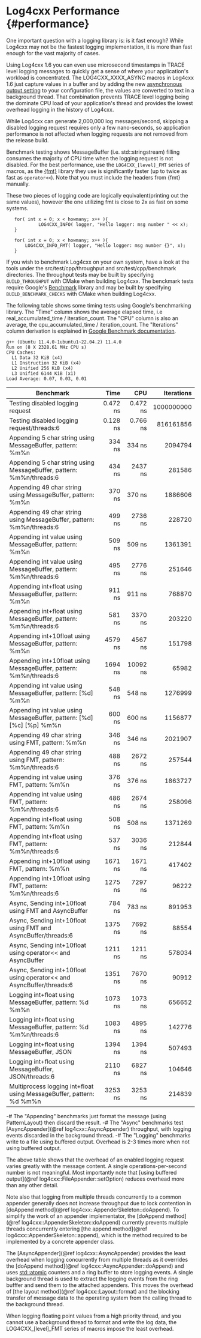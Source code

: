 Log4cxx Performance {#performance}
===
<!--
 Note: License header cannot be first, as doxygen does not generate
 cleanly if it before the '==='
-->
<!--
 Licensed to the Apache Software Foundation (ASF) under one or more
 contributor license agreements.  See the NOTICE file distributed with
 this work for additional information regarding copyright ownership.
 The ASF licenses this file to You under the Apache License, Version 2.0
 (the "License"); you may not use this file except in compliance with
 the License.  You may obtain a copy of the License at

	http://www.apache.org/licenses/LICENSE-2.0

 Unless required by applicable law or agreed to in writing, software
 distributed under the License is distributed on an "AS IS" BASIS,
 WITHOUT WARRANTIES OR CONDITIONS OF ANY KIND, either express or implied.
 See the License for the specific language governing permissions and
 limitations under the License.
-->

One important question with a logging library is: is it fast enough?
While Log4cxx may not be the fastest logging implementation, it is more than fast
enough for the vast majority of cases.

Using Log4cxx 1.6 you can even use microsecond timestamps
in TRACE level logging messages to quickly get a sense of
where your application's workload is concentrated.
The LOG4CXX_XXXX_ASYNC macros in Log4cxx 1.6
just capture values in a buffer
and by adding the new [asynchronous output setting] to your configuration file,
the values are converted to text in a background thread.
That combination prevents TRACE level logging being the dominate CPU load
of your application's thread and
provides the lowest overhead logging in the history of Log4cxx.

While Log4cxx can generate 2,000,000 log messages/second,
skipping a disabled logging request requires only a few nano-seconds,
so application performance is not affected when
logging requests are not removed from the release build.

Benchmark testing shows MessageBuffer (i.e. std::stringstream) filling
consumes the majority of CPU time when the logging request is not disabled.
For the best performance, use the `LOG4CXX_[level]_FMT` series of macros,
as the [{fmt}](https://fmt.dev/latest/index.html) library
they use is significantly faster
(up to twice as fast as `operator<<`).
Note that you must include the headers from {fmt} manually.

These two pieces of logging code are logically equivalent(printing out the same
values), however the one utilizing fmt is close to 2x as fast on some systems.

```{.cpp}
   for( int x = 0; x < howmany; x++ ){
            LOG4CXX_INFO( logger, "Hello logger: msg number " << x);
   }
```

```{.cpp}
   for( int x = 0; x < howmany; x++ ){
       LOG4CXX_INFO_FMT( logger, "Hello logger: msg number {}", x);
   }
```

If you wish to benchmark Log4cxx on your own system, have a look at the tools
under the src/test/cpp/throughput and src/test/cpp/benchmark directories.
The throughput tests may be built by
specifying `BUILD_THROUGHPUT` with CMake when building Log4cxx.
The benckmark tests require Google's [Benchmark](https://github.com/google/benchmark) library
and may be built by specifying `BUILD_BENCHMARK_CHECKS` with CMake when building Log4cxx.

The following table shows some timing tests using Google's benchmarking library.
The "Time" column shows the average elapsed time, i.e real_accumulated_time / iteration_count.
The "CPU" column is also an average, the cpu_accumulated_time / iteration_count.
The "Iterations" column derivation is explained in [Google Benchmark documentation](https://google.github.io/benchmark/user_guide.html#runtime-and-reporting-considerations).

	g++ (Ubuntu 11.4.0-1ubuntu1~22.04.2) 11.4.0
	Run on (8 X 2328.61 MHz CPU s)
	CPU Caches:
	  L1 Data 32 KiB (x4)
	  L1 Instruction 32 KiB (x4)
	  L2 Unified 256 KiB (x4)
	  L3 Unified 6144 KiB (x1)
	Load Average: 0.07, 0.03, 0.01

| Benchmark |     Time | CPU | Iterations |
| --------- | -------: | --: | ---------: |
| Testing disabled logging request | 0.472 ns | 0.472 ns | 1000000000 |
| Testing disabled logging request/threads:6 | 0.128 ns | 0.766 ns | 816161856 |
| Appending 5 char string using MessageBuffer, pattern: \%m\%n | 334 ns | 334 ns | 2094794 |
| Appending 5 char string using MessageBuffer, pattern: \%m\%n/threads:6 | 434 ns | 2437 ns | 281586 |
| Appending 49 char string using MessageBuffer, pattern: \%m\%n | 370 ns | 370 ns | 1886606 |
| Appending 49 char string using MessageBuffer, pattern: \%m\%n/threads:6 | 499 ns | 2736 ns | 228720 |
| Appending int value using MessageBuffer, pattern: \%m\%n | 509 ns | 509 ns | 1361391 |
| Appending int value using MessageBuffer, pattern: \%m\%n/threads:6 | 495 ns | 2776 ns | 251646 |
| Appending int+float using MessageBuffer, pattern: \%m\%n | 911 ns | 911 ns | 768870 |
| Appending int+float using MessageBuffer, pattern: \%m\%n/threads:6 | 581 ns | 3370 ns | 203220 |
| Appending int+10float using MessageBuffer, pattern: \%m\%n | 4579 ns | 4567 ns | 151798 |
| Appending int+10float using MessageBuffer, pattern: \%m\%n/threads:6 | 1694 ns | 10092 ns | 65982 |
| Appending int value using MessageBuffer, pattern: [\%d] \%m\%n | 548 ns | 548 ns | 1276999 |
| Appending int value using MessageBuffer, pattern: [\%d] [\%c] [\%p] \%m\%n | 600 ns | 600 ns | 1156877 |
| Appending 49 char string using FMT, pattern: \%m\%n | 346 ns | 346 ns | 2021907 |
| Appending 49 char string using FMT, pattern: \%m\%n/threads:6 | 488 ns | 2672 ns | 257544 |
| Appending int value using FMT, pattern: \%m\%n | 376 ns | 376 ns | 1863727 |
| Appending int value using FMT, pattern: \%m\%n/threads:6 | 486 ns | 2674 ns | 258096 |
| Appending int+float using FMT, pattern: \%m\%n | 508 ns | 508 ns | 1371269 |
| Appending int+float using FMT, pattern: \%m\%n/threads:6 | 537 ns | 3036 ns | 212844 |
| Appending int+10float using FMT, pattern: \%m\%n | 1671 ns | 1671 ns | 417402 |
| Appending int+10float using FMT, pattern: \%m\%n/threads:6 | 1275 ns | 7297 ns | 96222 |
| Async, Sending int+10float using FMT and AsyncBuffer | 784 ns | 783 ns | 891953 |
| Async, Sending int+10float using FMT and AsyncBuffer/threads:6 | 1375 ns | 7692 ns | 88554 |
| Async, Sending int+10float using operator<< and AsyncBuffer | 1211 ns | 1211 ns | 578034 |
| Async, Sending int+10float using operator<< and AsyncBuffer/threads:6 | 1351 ns | 7670 ns | 90912 |
| Logging int+float using MessageBuffer, pattern: \%d \%m\%n | 1073 ns | 1073 ns | 656652 |
| Logging int+float using MessageBuffer, pattern: \%d \%m\%n/threads:6 | 1083 ns | 4895 ns | 142776 |
| Logging int+float using MessageBuffer, JSON | 1394 ns | 1394 ns | 507493 |
| Logging int+float using MessageBuffer, JSON/threads:6 | 2110 ns | 6827 ns | 104646 |
| Multiprocess logging int+float using MessageBuffer, pattern: \%d \%m\%n | 3253 ns | 3253 ns | 214839 |

-# The "Appending" benchmarks just format the message (using PatternLayout) then discard the result.
-# The "Async" benchmarks test [AsyncAppender](@ref log4cxx::AsyncAppender) throughput, with logging events discarded in the background thread.
-# The "Logging" benchmarks write to a file using buffered output. Overhead is 2-3 times more when not using buffered output.

The above table shows that the overhead of an enabled logging request
varies greatly with the message content.
A single operations-per-second number is not meaningful.
Most importantly note that [using buffered output](@ref log4cxx::FileAppender::setOption)
reduces overhead more than any other detail.

Note also that logging from multiple threads concurrently
to a common appender generally does not increase throughput
due to lock contention in [doAppend method](@ref log4cxx::AppenderSkeleton::doAppend).
To simplify the work of an appender implementator,
the [doAppend method](@ref log4cxx::AppenderSkeleton::doAppend) currently prevents multiple threads
concurrently entering [the append method](@ref log4cxx::AppenderSkeleton::append),
which is the method required to be implemented by a concrete appender class.

The [AsyncAppender](@ref log4cxx::AsyncAppender) provides the least overhead
when logging concurrently from multiple threads
as it overrides the [doAppend method](@ref log4cxx::AsyncAppender::doAppend)
and uses [std::atomic](https://en.cppreference.com/w/cpp/atomic/atomic.html)
counters and a ring buffer to store logging events.
A single background thread is used to extract the logging events
from the ring bufffer and send them
to the attached appenders.
This moves the overhead of [the layout method](@ref log4cxx::Layout::format)
and the blocking transfer of message data to the operating system
from the calling thread to the background thread.

When logging floating point values from a high priority thread,
and you cannot use a background thread to format and write the log data,
the LOG4CXX_[level]_FMT series of macros impose the least overhead.

[asynchronous output setting]:configuration-files.html#asynch-output
